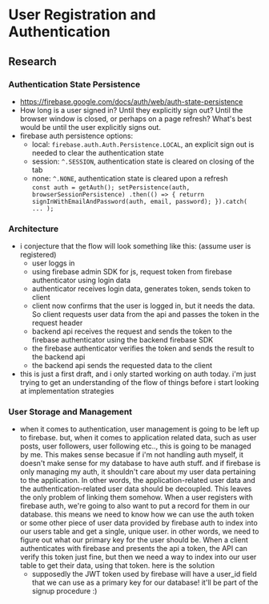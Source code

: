 # User Registration and Authentication
## Research
### Authentication State Persistence
- https://firebase.google.com/docs/auth/web/auth-state-persistence
- How long is a user signed in? Until they explicitly sign out? Until the browser window is closed, or perhaps on a page refresh? What's best would be until the user explicitly signs out.
- firebase auth persistence options: 
    - local: `firebase.auth.Auth.Persistence.LOCAL`, an explicit sign out is needed to clear the authentication state
    - session: `^.SESSION`, authentication state is cleared on closing of the tab
    - none: `^.NONE`, authentication state is cleared upon a refresh  
`const auth = getAuth();
setPersistence(auth, browserSessionPersistence)
.then(() => {
    returrn signInWithEmailAndPassword(auth, email, password);
}).catch( ... );`


### Architecture
- i conjecture that the flow will look something like this: (assume user is registered)
    - user loggs in 
    - using firebase admin SDK for js, request token from firebase authenticator using login data
    - authenticator receives login data, generates token, sends token to client
    - client now confirms that the user is logged in, but it needs the data. So client requests user data from the api and passes the token in the request header
    - backend api receives the request and sends the token to the firebase authenticator using the backend firebase SDK
    - the firebase authenticator verifies the token and sends the result to the backend api
    - the backend api sends the requested data to the client
- this is just a first draft, and i only started working on auth today. i'm just trying to get an understanding of the flow of things before i start looking at implementation strategies


### User Storage and Management
- when it comes to authentication, user management is going to be left up to firebase. but, when it comes to application related data, such as user posts, user followers, user following etc.., this is going to be managed by me. This makes sense becasue if i'm not handling auth myself, it doesn't make sense for my database to have auth stuff. and if firebase is only managing my auth, it shouldn't care about my user data pertaining to the application. In other words, the application-related user data and the authentication-related user data should be decoupled. This leaves the only problem of linking them somehow. When a user registers with firebase auth, we're going to also want to put a record for them in our database. this means we need to know how we can use the auth token or some other piece of user data provided by firebase auth to index into our users table and get a single, unique user. in other words, we need to figure out what our primary key for the user should be. When a client authenticates with firebase and presents the api a token, the API can verify this token just fine, but then we need a way to index into our user table to get their data, using that token. here is the solution
    - supposedly the JWT token used by firebase will have a user_id field that we can use as a primary key for our database! it'll be part of the signup procedure :)